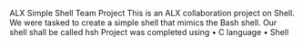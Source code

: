 ALX Simple Shell Team Project
This is an ALX collaboration project on Shell. We were tasked to create a simple shell that mimics the Bash shell. Our shell shall be called hsh
Project was completed using
•	C language
•	Shell

